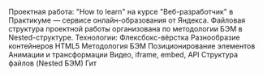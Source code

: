 Проектная работа: "How to learn" на курсе "Веб-разработчик" в Практикуме — сервисе онлайн-образования от Яндекса. Файловая структура проектной работы организована по методологии БЭМ в Nested-структуре.
Технологии:
Флексбокс-вёрстка
Разнообразие контейнеров HTML5
Методология БЭМ
Позиционирование элементов
Анимации и трансформации
Видео, iframe, embed, API
Структура файлов (Nested БЭМ)
Гит